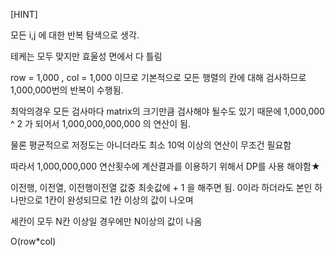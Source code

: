 [HINT]

모든 i,j 에 대한 반복 탐색으로 생각.

테케는 모두 맞지만 효울성 면에서 다 틀림

row = 1,000 , col = 1,000 이므로 기본적으로 모든 행렬의 칸에 대해 검사하므로 1,000,000번의 반복이 수행됨.

최악의경우 모든 검사마다 matrix의 크기만큼 검사해야 될수도 있기 때문에 1,000,000 ^ 2 가 되어서 1,000,000,000,000 의 연산이 됨.

물론 평균적으로 저정도는 아니더라도 최소 10억 이상의 연산이 무조건 필요함

따라서 1,000,000,000 연산횟수에 계산결과를 이용하기 위해서 DP를 사용 해야함★

이전행, 이전열, 이전행이전열 값중 최솟값에 + 1 을 해주면 됨. 0이라 하더라도 본인 하나만으로 1칸이 완성되므로 1칸 이상의 값이 나오며

세칸이 모두 N칸 이상일 경우에만 N이상의 값이 나옴

O(row*col)
